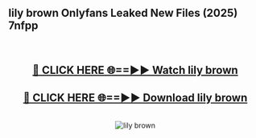 <h2>lily brown Onlyfans Leaked New Files (2025) 7nfpp</h2>
<br>
<div align="center">
<h2><a href="https://mediafiles.top/lily_brown&ref=git" rel="nofollow">🔴 CLICK HERE 🌐==►► Watch lily brown</a></h2>
<h2><a href="https://mediafiles.top/lily_brown&ref=git" rel="nofollow">🔴 CLICK HERE 🌐==►► Download lily brown</a></h2>
<br>
<a href="https://mediafiles.top/lily_brown&ref=git" rel="nofollow" data-target="animated-image.originalLink"><img src="https://i.ibb.co.com/xMMVF88/686577567.gif" alt="lily brown" style="max-width: 100%; display: inline-block;" data-target="animated-image.originalImage"></a>
</div>
<br>
<br>
